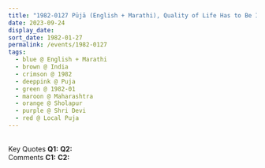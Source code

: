```yaml
---
title: "1982-0127 Pūjā (English + Marathi), Quality of Life Has to Be Improved (Become Dedicated to Your Inner Quality of Your Spirit and Thankfulness towards God that He Has Been Kind to Give Us His Grace), Sholapur, Maharashtra, India"
date: 2023-09-24
display_date: 
sort_date: 1982-01-27
permalink: /events/1982-0127
tags:
  - blue @ English + Marathi
  - brown @ India
  - crimson @ 1982
  - deeppink @ Puja
  - green @ 1982-01
  - maroon @ Maharashtra
  - orange @ Sholapur
  - purple @ Shri Devi
  - red @ Local Puja
---
```


<br>

<wave-list>
  <list-title color="DarkSeaGreen" width="55">Key Quotes</list-title>
  <list-item color="BlanchedAlmond" width="280"><b>Q1:</b> <i></i></list-item>
  <list-item color="Lavender" width="280"><b>Q2:</b> <i></i></list-item>
</wave-list>

<br>

<wave-list>
  <list-title color="DarkSeaGreen" width="55">Comments</list-title>
  <list-item color="BlanchedAlmond" width="280"><b>C1:</b> <i></i></list-item>
  <list-item color="Lavender" width="280"><b>C2:</b> <i></i></list-item>
</wave-list>